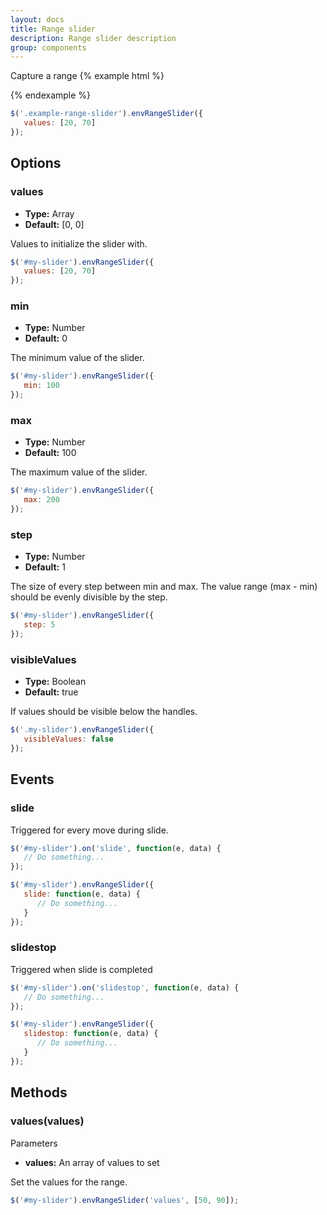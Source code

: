 ```yaml
---
layout: docs
title: Range slider
description: Range slider description
group: components
---
```


Capture a range
{% example html %}
<div class="env-range-slider example-range-slider">
   <div class="env-range-slider__range"></div>
   <div class="env-range-slider__handle" tabindex="0"></div>
   <div class="env-range-slider__handle" tabindex="0"></div>
   <span class="env-range-slider__value env-text"></span>
   <span class="env-range-slider__value env-text"></span>
</div>
{% endexample %}

```javascript
$('.example-range-slider').envRangeSlider({
   values: [20, 70]
});
```

## Options ##

### values ###
* __Type:__ Array
* __Default:__ [0, 0]

Values to initialize the slider with.

```javascript
$('#my-slider').envRangeSlider({
   values: [20, 70]
});
```

### min ###
* __Type:__ Number
* __Default:__ 0

The minimum value of the slider.

```javascript
$('#my-slider').envRangeSlider({
   min: 100
});
```

### max ###
* __Type:__ Number
* __Default:__ 100

The maximum value of the slider.

```javascript
$('#my-slider').envRangeSlider({
   max: 200
});
```

### step ###
* __Type:__ Number
* __Default:__ 1

The size of every step between min and max. The value range (max - min) should be evenly divisible by the step. 

```javascript
$('#my-slider').envRangeSlider({
   step: 5
});
```

### visibleValues ###
* __Type:__ Boolean
* __Default:__ true

If values should be visible below the handles.

```javascript
$('.my-slider').envRangeSlider({
   visibleValues: false
});
```

## Events ##
### slide ###
Triggered for every move during slide.
```javascript
$('#my-slider').on('slide', function(e, data) { 
   // Do something... 
});

$('#my-slider').envRangeSlider({
   slide: function(e, data) {
      // Do something...
   }
});
```
### slidestop ###
Triggered when slide is completed
```javascript
$('#my-slider').on('slidestop', function(e, data) { 
   // Do something... 
});

$('#my-slider').envRangeSlider({
   slidestop: function(e, data) {
      // Do something...
   }
});
```

## Methods ##
### values(values) ###
Parameters
* __values:__ An array of values to set

Set the values for the range.
```javascript
$('#my-slider').envRangeSlider('values', [50, 90]);
```
